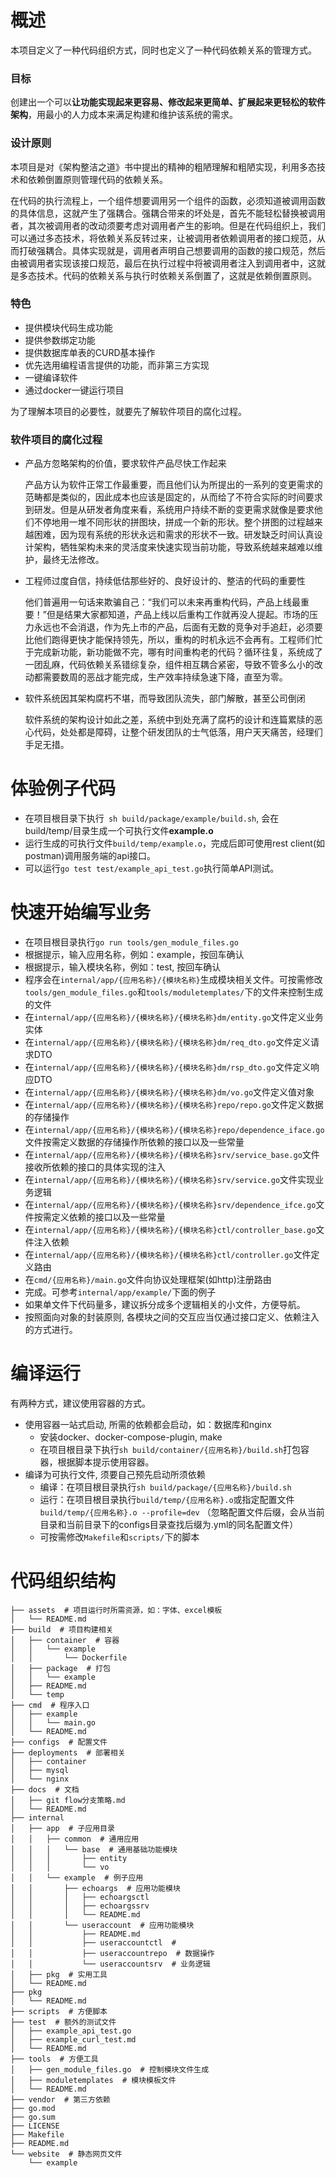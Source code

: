 # 概述
本项目定义了一种代码组织方式，同时也定义了一种代码依赖关系的管理方式。

### 目标
创建出一个可以**让功能实现起来更容易、修改起来更简单、扩展起来更轻松的软件架构**，用最小的人力成本来满足构建和维护该系统的需求。

### 设计原则
本项目是对《架构整洁之道》书中提出的精神的粗陋理解和粗陋实现，利用多态技术和依赖倒置原则管理代码的依赖关系。

在代码的执行流程上，一个组件想要调用另一个组件的函数，必须知道被调用函数的具体信息，这就产生了强耦合。强耦合带来的坏处是，首先不能轻松替换被调用者，其次被调用者的改动须要考虑对调用者产生的影响。但是在代码组织上，我们可以通过多态技术，将依赖关系反转过来，让被调用者依赖调用者的接口规范，从而打破强耦合。具体实现就是，调用者声明自己想要调用的函数的接口规范，然后由被调用者实现该接口规范，最后在执行过程中将被调用者注入到调用者中，这就是多态技术。代码的依赖关系与执行时依赖关系倒置了，这就是依赖倒置原则。

### 特色
- 提供模块代码生成功能
- 提供参数绑定功能
- 提供数据库单表的CURD基本操作
- 优先选用编程语言提供的功能，而非第三方实现
- 一键编译软件
- 通过docker一键运行项目

为了理解本项目的必要性，就要先了解软件项目的腐化过程。
### 软件项目的腐化过程
- 产品方忽略架构的价值，要求软件产品尽快工作起来

    产品方认为软件正常工作最重要，而且他们认为所提出的一系列的变更需求的范畴都是类似的，因此成本也应该是固定的，从而给了不符合实际的时间要求到研发。但是从研发者角度来看，系统用户持续不断的变更需求就像是要求他们不停地用一堆不同形状的拼图块，拼成一个新的形状。整个拼图的过程越来越困难，因为现有系统的形状永远和需求的形状不一致。研发缺乏时间认真设计架构，牺牲架构未来的灵活度来快速实现当前功能，导致系统越来越难以维护，最终无法修改。
- 工程师过度自信，持续低估那些好的、良好设计的、整洁的代码的重要性

    他们普遍用一句话来欺骗自己：“我们可以未来再重构代码，产品上线最重要！”但是结果大家都知道，产品上线以后重构工作就再没人提起。市场的压力永远也不会消退，作为先上市的产品，后面有无数的竞争对手追赶，必须要比他们跑得更快才能保持领先，所以，重构的时机永远不会再有。工程师们忙于完成新功能，新功能做不完，哪有时间重构老的代码？循环往复，系统成了一团乱麻，代码依赖关系错综复杂，组件相互耦合紧密，导致不管多么小的改动都需要数周的恶战才能完成，生产效率持续急速下降，直至为零。
- 软件系统因其架构腐朽不堪，而导致团队流失，部门解散，甚至公司倒闭

    软件系统的架构设计如此之差，系统中到处充满了腐朽的设计和连篇累牍的恶心代码，处处都是障碍，让整个研发团队的士气低落，用户天天痛苦，经理们手足无措。


# 体验例子代码
- 在项目根目录下执行` sh build/package/example/build.sh`, 会在build/temp/目录生成一个可执行文件**example.o**
- 运行生成的可执行文件`build/temp/example.o`，完成后即可使用rest client(如postman)调用服务端的api接口。
- 可以运行`go test test/example_api_test.go`执行简单API测试。

# 快速开始编写业务
- 在项目根目录执行`go run tools/gen_module_files.go`
- 根据提示，输入应用名称，例如：example，按回车确认
- 根据提示，输入模块名称，例如：test, 按回车确认
- 程序会在`internal/app/{应用名称}/{模块名称}`生成模块相关文件。可按需修改`tools/gen_module_files.go`和`tools/moduletemplates/`下的文件来控制生成的文件
- 在`internal/app/{应用名称}/{模块名称}/{模块名称}dm/entity.go`文件定义业务实体
- 在`internal/app/{应用名称}/{模块名称}/{模块名称}dm/req_dto.go`文件定义请求DTO
- 在`internal/app/{应用名称}/{模块名称}/{模块名称}dm/rsp_dto.go`文件定义响应DTO
- 在`internal/app/{应用名称}/{模块名称}/{模块名称}dm/vo.go`文件定义值对象
- 在`internal/app/{应用名称}/{模块名称}/{模块名称}repo/repo.go`文件定义数据的存储操作
- 在`internal/app/{应用名称}/{模块名称}/{模块名称}repo/dependence_iface.go`文件按需定义数据的存储操作所依赖的接口以及一些常量
- 在`internal/app/{应用名称}/{模块名称}/{模块名称}srv/service_base.go`文件接收所依赖的接口的具体实现的注入
- 在`internal/app/{应用名称}/{模块名称}/{模块名称}srv/service.go`文件实现业务逻辑
- 在`internal/app/{应用名称}/{模块名称}/{模块名称}srv/dependence_ifce.go`文件按需定义依赖的接口以及一些常量
- 在`internal/app/{应用名称}/{模块名称}/{模块名称}ctl/controller_base.go`文件注入依赖
- 在`internal/app/{应用名称}/{模块名称}/{模块名称}ctl/controller.go`文件定义路由
- 在`cmd/{应用名称}/main.go`文件向协议处理框架(如http)注册路由
- 完成。可参考`internal/app/example/`下面的例子
- 如果单文件下代码量多，建议拆分成多个逻辑相关的小文件，方便导航。
- 按照面向对象的封装原则, 各模块之间的交互应当仅通过接口定义、依赖注入的方式进行。

# 编译运行
有两种方式，建议使用容器的方式。
- 使用容器一站式启动, 所需的依赖都会启动，如：数据库和nginx
    - 安装docker、docker-compose-plugin, make
    - 在项目根目录下执行`sh build/container/{应用名称}/build.sh`打包容器，根据脚本提示使用容器。
- 编译为可执行文件, 须要自己预先启动所须依赖
    - 编译：在项目根目录执行`sh build/package/{应用名称}/build.sh`
    - 运行：在项目根目录执行`build/temp/{应用名称}.o`或指定配置文件`build/temp/{应用名称}.o --profile=dev` （忽略配置文件后缀，会从当前目录和当前目录下的configs目录查找后缀为.yml的同名配置文件）
    - 可按需修改`Makefile`和`scripts/`下的脚本


# 代码组织结构
```
├── assets  # 项目运行时所需资源，如：字体、excel模板
│   └── README.md
├── build  # 项目构建相关
│   ├── container  # 容器
│   │   └── example
│   │       └── Dockerfile
│   ├── package  # 打包
│   │   └── example
│   ├── README.md
│   └── temp
├── cmd  # 程序入口
│   ├── example
│   │   └── main.go
│   └── README.md
├── configs  # 配置文件
├── deployments  # 部署相关
│   ├── container
│   ├── mysql
│   └── nginx
├── docs  # 文档
│   ├── git flow分支策略.md
│   └── README.md
├── internal  
│   ├── app  # 子应用目录
│   │   ├── common  # 通用应用
│   │   │   └── base  # 通用基础功能模块
│   │   │       ├── entity
│   │   │       └── vo
│   │   └── example  # 例子应用
│   │       ├── echoargs  # 应用功能模块
│   │       │   ├── echoargsctl
│   │       │   ├── echoargssrv
│   │       │   └── README.md
│   │       └── useraccount  # 应用功能模块
│   │           ├── README.md
│   │           ├── useraccountctl  # 
│   │           ├── useraccountrepo  # 数据操作
│   │           └── useraccountsrv  # 业务逻辑
│   ├── pkg  # 实用工具
│   └── README.md
├── pkg
│   └── README.md
├── scripts  # 方便脚本
├── test  # 额外的测试文件
│   ├── example_api_test.go
│   ├── example_curl_test.md
│   └── README.md
├── tools  # 方便工具
│   ├── gen_module_files.go  # 控制模块文件生成
│   ├── moduletemplates  # 模块模板文件
│   └── README.md
├── vendor  # 第三方依赖
├── go.mod
├── go.sum
├── LICENSE
├── Makefile
├── README.md
└── website  # 静态网页文件
    └── example

```

